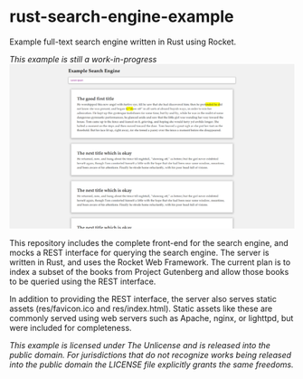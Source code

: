 # rust-search-engine-example
Example full-text search engine written in Rust using Rocket.

*This example is still a work-in-progress*
![example image](res/example.png)

This repository includes the complete front-end for the search engine, and
mocks a REST interface for querying the search engine. The server is
written in Rust, and uses the Rocket Web Framework. The current plan is
to index a subset of the books from Project Gutenberg and allow those
books to be queried using the REST interface.

In addition to providing the REST interface, the server also serves
static assets (res/favicon.ico and res/index.html). Static assets like
these are commonly served using web servers such as Apache, nginx, or
lighttpd, but were included for completeness.

*This example is licensed under The Unlicense and is released into the public domain. For jurisdictions that do not recognize works being released into the public domain the LICENSE file explicitly grants the same freedoms.*
